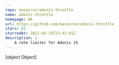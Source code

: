 ```yaml
---
repo: masasron/adonis-throttle
name: adonis-throttle
homepage: NA
url: https://github.com/masasron/adonis-throttle
stars: 63
starredAt: 2021-05-19T23:41:01Z
description: |-
    A rate limiter for Adonis JS
---
```


[object Object]
